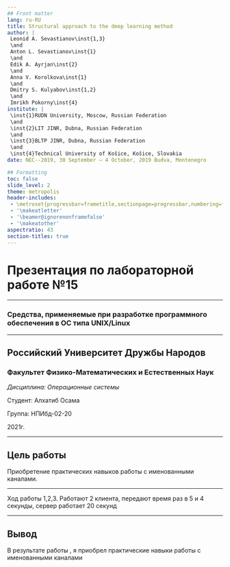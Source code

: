 ```yaml
---
## Front matter
lang: ru-RU
title: Structural approach to the deep learning method
author: |
 Leonid A. Sevastianov\inst{1,3}
 \and
 Anton L. Sevastianov\inst{1}
 \and
 Edik A. Ayrjan\inst{2}
 \and
 Anna V. Korolkova\inst{1}
 \and
 Dmitry S. Kulyabov\inst{1,2}
 \and
 Imrikh Pokorny\inst{4}
institute: |
 \inst{1}RUDN University, Moscow, Russian Federation
 \and
 \inst{2}LIT JINR, Dubna, Russian Federation
 \and
 \inst{3}BLTP JINR, Dubna, Russian Federation
 \and
 \inst{4}Technical University of Košice, Košice, Slovakia
date: NEC--2019, 30 September — 4 October, 2019 Budva, Montenegro

## Formatting
toc: false
slide_level: 2
theme: metropolis
header-includes: 
 - \metroset{progressbar=frametitle,sectionpage=progressbar,numbering=fraction}
 - '\makeatletter'
 - '\beamer@ignorenonframefalse'
 - '\makeatother'
aspectratio: 43
section-titles: true
---
```


# Презентация по лабораторной работе №15

----

### Средства, применяемые при разработке программного обеспечения в ОС типа UNIX/Linux

----

## Российский Университет Дружбы Народов

### Факультет Физико-Математических и Естественных Наук

*Дисциплина: Операционные системы*

Студент: Алхатиб Осама

Группа: НПИбд-02-20

2021г.

---

## Цель работы
Приобретение практических навыков работы с именованными каналами.

---

Ход работы
1,2,3. Работают 2 клиента, передают время раз в 5 и 4 секунды, сервер работает 20 секунд

---

## Вывод
В результате работы , я приобрел практические навыки работы с именованными каналами
